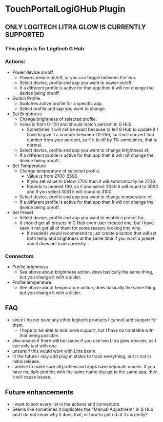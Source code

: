 # TouchPortalLogiGHub Plugin

## ONLY LOGITECH LITRA GLOW IS CURRENTLY SUPPORTED

### This plugin is for Logitech G Hub


### Actions:
- Power device on/off
  - Powers device on/off, or you can toggle between the two.
  - Select device, profile and app you want to power on/off.
  - If a different profile is active for that app then it will not change the device being on/off.
- Switch Profile
  - Switches active profile for a specific app.
  - Select profile and app you want to change.
- Set Brightness
  - Change brightness of selected profile.
  - Value is from 0-100 and should match percent in G Hub.
    - Sometimes it will not be exact because to tell G Hub to update it I have to give it a number between 20-250, so it will convert that number from your percent, so if it is off by 1% sometimes, that is normal.
  - Select device, profile and app you want to change brightness of.
  - If a different profile is active for that app then it will not change the device being on/off.
- Set Temperature
  - Change temperature of selected profile.
    - Value is from 2700-6500. 
    - If you set value to below 2700 then it will automatically be 2700.
    - Rounds to nearest 100, so if you select 3049 it will round to 3000 and if you select 3051 it will round to 3100.
  - Select device, profile and app you want to change temperature of.
  - If a different profile is active for that app then it will not change the device being on/off.
- Set Preset
  - Select device, profile and app you want to enable a preset for.
  - It should get all presets in G Hub even user created one, but I have seen it not get all of them for some reason, looking into why.
    - If needed I would recommend to just create a button that will set both temp and brightness at the same time if you want a preset and it does not load correctly.

### Connectors
- Profile brightness
  - See above about brightness action, does basically the same thing, but you change it with a slider.
- Profile temperature
  - See above about temperature action, does basically the same thing, but you change it with a slider.

## FAQ
- since I do not have any other logitech products I cannot add support for them.
  - I hope to be able to add more support, but I have no timetable with that being possible.
- also unsure if there will be issues if you use two Litra glow devices, as I can only test with one
- unsure if this would work with Litra beam.
- In the future I may add plug in states to track everything, but is not in initial release.
- I advise to make sure all profiles and apps have separate names. If you have multiple profiles with the same name that go to the same app, then it will cause issues.

## Future enhancements
- I want to sort every list in the actions and connectors.
- Seems like sometimes it duplicates the "Manual Adjustment" in G Hub and i do not know why it does that, or how to get rid of it currently?
